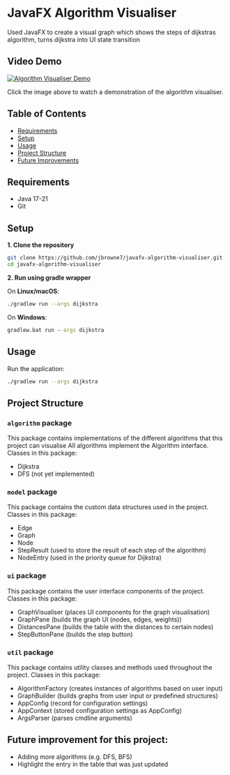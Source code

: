# JavaFX Algorithm Visualiser

Used JavaFX to create a visual graph which shows the steps of dijkstras algorithm, turns dijkstra into UI state transition

## Video Demo

[![Algorithm Visualiser Demo](https://img.youtube.com/vi/5Gv4n_MWxY8/0.jpg)](https://youtu.be/5Gv4n_MWxY8)

Click the image above to watch a demonstration of the algorithm visualiser.

## Table of Contents

- [Requirements](#requirements)
- [Setup](#setup)
- [Usage](#usage)
- [Project Structure](#project-structure)
- [Future Improvements](#future-improvements)

## Requirements
- Java 17-21
- Git

## Setup  

**1. Clone the repository**
```bash
git clone https://github.com/jbrowne7/javafx-algorithm-visualiser.git
cd javafx-algorithm-visualiser
```  

**2. Run using gradle wrapper**

On **Linux/macOS**:
```bash
./gradlew run --args dijkstra
```

On **Windows**:
```cmd
gradlew.bat run --args dijkstra
```

## Usage

Run the application:

```bash
./gradlew run --args dijkstra
```

## Project Structure

### `algorithm` package

This package contains implementations of the different algorithms that this project can visualise
All algorithms implement the Algorithm interface. Classes in this package:
- Dijkstra
- DFS (not yet implemented)

### `model` package
This package contains the custom data structures used in the project. Classes in this package:
- Edge
- Graph
- Node
- StepResult (used to store the result of each step of the algorithm)
- NodeEntry (used in the priority queue for Dijkstra)

### `ui` package
This package contains the user interface components of the project. Classes in this package:
- GraphVisualiser (places UI components for the graph visualisation)
- GraphPane (builds the graph UI (nodes, edges, weights))
- DistancesPane (builds the table with the distances to certain nodes)
- StepButtonPane (builds the step button)

### `util` package
This package contains utility classes and methods used throughout the project. Classes in this package:
- AlgorithmFactory (creates instances of algorithms based on user input)
- GraphBuilder (builds graphs from user input or predefined structures)
- AppConfig (record for configuration settings)
- AppContext (stored configuration settings as AppConfig)
- ArgsParser (parses cmdline arguments)

## Future improvement for this project:
- Adding more algorithms (e.g. DFS, BFS)
- Highlight the entry in the table that was just updated
